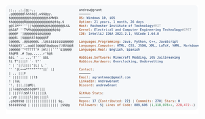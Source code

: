 <a href="https://github.com/giumanuz/giumanuz">
  <picture>
    <source media="(prefers-color-scheme: dark)" srcset="https://raw.githubusercontent.com/giumanuz/giumanuz/main/dark_mode.svg">
    <img alt="Giulio Manuzzi's GitHub Profile README" src="https://raw.githubusercontent.com/giumanuz/giumanuz/main/light_mode.svg">
  </picture>
</a>